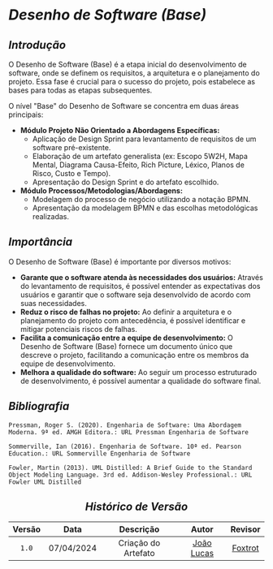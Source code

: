 # <a>*Desenho de Software (Base)*</a>

## <a>*Introdução*</a>

O Desenho de Software (Base) é a etapa inicial do desenvolvimento de software, onde se definem os requisitos, a arquitetura e o planejamento do projeto. Essa fase é crucial para o sucesso do projeto, pois estabelece as bases para todas as etapas subsequentes.

O nível "Base" do Desenho de Software se concentra em duas áreas principais:

* **Módulo Projeto Não Orientado a Abordagens Específicas:**
    * Aplicação de Design Sprint para levantamento de requisitos de um software pré-existente.
    * Elaboração de um artefato generalista (ex: Escopo 5W2H, Mapa Mental, Diagrama Causa-Efeito, Rich Picture, Léxico, Planos de Risco, Custo e Tempo).
    * Apresentação do Design Sprint e do artefato escolhido.
* **Módulo Processos/Metodologias/Abordagens:**
    * Modelagem do processo de negócio utilizando a notação BPMN.
    * Apresentação da modelagem BPMN e das escolhas metodológicas realizadas.

## <a>*Importância*</a>

O Desenho de Software (Base) é importante por diversos motivos:

* **Garante que o software atenda às necessidades dos usuários:** Através do levantamento de requisitos, é possível entender as expectativas dos usuários e garantir que o software seja desenvolvido de acordo com suas necessidades.
* **Reduz o risco de falhas no projeto:** Ao definir a arquitetura e o planejamento do projeto com antecedência, é possível identificar e mitigar potenciais riscos de falhas.
* **Facilita a comunicação entre a equipe de desenvolvimento:** O Desenho de Software (Base) fornece um documento único que descreve o projeto, facilitando a comunicação entre os membros da equipe de desenvolvimento.
* **Melhora a qualidade do software:** Ao seguir um processo estruturado de desenvolvimento, é possível aumentar a qualidade do software final.

## <a>*Bibliografia*</a>

    Pressman, Roger S. (2020). Engenharia de Software: Uma Abordagem Moderna. 9ª ed. AMGH Editora.: URL Pressman Engenharia de Software

    Sommerville, Ian (2016). Engenharia de Software. 10ª ed. Pearson Education.: URL Sommerville Engenharia de Software

    Fowler, Martin (2013). UML Distilled: A Brief Guide to the Standard Object Modeling Language. 3rd ed. Addison-Wesley Professional.: URL Fowler UML Distilled


<center>

## <a>*Histórico de Versão*</a>

| Versão |    Data    |      Descrição      |                      Autor                       |              Revisor               |
| :----: | :--------: | :-----------------: | :----------------------------------------------: | :--------------------------------: |
| `1.0`  | 07/04/2024 | Criação do Artefato | [João Lucas](https://github.com/VasconcelosJoao) | [Foxtrot](../Subgrupos/Foxtrot.md) |

</center>